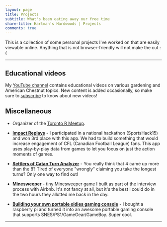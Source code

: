 ```yaml
---
layout: page
title: Projects
subtitle: What's been eating away our free time
share-title: Hartman's Hardwoods | Projects
comments: true
---
```


This is a collection of some personal projects I've worked on that are easily viewable online. Anything that is not browser-friendly will not make the cut :(

---

## Educational videos

My [YouTube channel](http://youtube.com/@stevehartman3060) contains educational videos on various gardening and American Chestnut topics. New content is added occasionally, so make sure to [subscribe](http://youtube.com/@stevehartman3060?sub_confirmation=1) to know about new videos!

## Miscellaneous

- Organizer of the [Toronto R Meetup](https://www.meetup.com/en-AU/Greater-Toronto-Area-GTA-R-Users-Group/).

- **[Impact Replays](https://daattali.com/shiny/cfl/)** - I participated in a national hackathon (SportsHack15) and won 3rd place with this app. We had to build something that would increase engagement of CFL (Canadian Football League) fans. This app uses play-by-play data from games to let you focus on just the action moments of games.

- **[Settlers of Catan Turn Analyzer](https://deanattali.com/settlers-catan-turn-analyzer/)** - You really think that 4 came up more than the 8? Tired of everyone "wrongly" claiming you take the longest turns? Only one way to find out!

- **[Minesweeper](/files/Minesweeper)** - tiny Minesweeper game I built as part of the interview process with Airbnb.  It's not fancy at all, but it's the best I could do in the two hours they allotted me back in the day.

- **[Building your own portable oldies gaming console](https://github.com/daattali/rasperry-pi-gaming-console-setup)** - I bought a raspberry pi and turned it into an awesome portable gaming console that supports SNES/PS1/GameGear/GameBoy.  Super cool.

---
